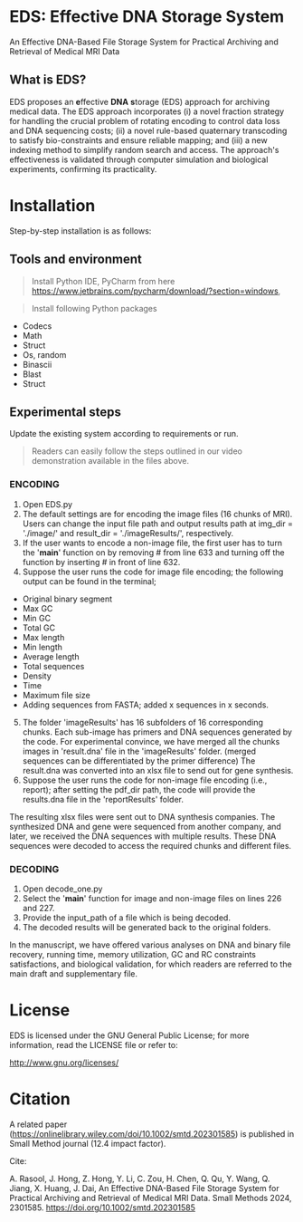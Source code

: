 # EDS: Effective DNA Storage System 

An Effective DNA-Based File Storage System for Practical Archiving and Retrieval of Medical MRI Data

## What is EDS?

EDS proposes an **e**ffective **DNA** **s**torage (EDS) approach for archiving medical data. The EDS approach incorporates (i) a novel fraction strategy for handling the crucial problem of rotating encoding to control data loss and DNA sequencing costs; (ii) a novel rule-based quaternary transcoding to satisfy bio-constraints and ensure reliable mapping; and (iii) a new indexing method to simplify random search and access. The approach's effectiveness is validated through computer simulation and biological experiments, confirming its practicality. 


# Installation 

Step-by-step installation is as follows: 

## Tools and environment 

> Install Python IDE, PyCharm from here https://www.jetbrains.com/pycharm/download/?section=windows,

> Install following Python packages

- Codecs
- Math
- Struct
- Os, random
- Binascii
- Blast
- Struct


## Experimental steps 

Update the existing system according to requirements or run.

> Readers can easily follow the steps outlined in our video demonstration available in the files above.

### ENCODING 
1.	Open EDS.py
2.	The default settings are for encoding the image files (16 chunks of MRI). Users can change the input file path and output results path at img_dir = './image/' and result_dir = './imageResults/', respectively. 
3.	If the user wants to encode a non-image file, the first user has to turn the '__main__' function on by removing # from line 633 and turning off the function by inserting # in front of line 632. 
4.	Suppose the user runs the code for image file encoding; the following output can be found in the terminal;

   - Original binary segment 
   - Max GC 
   - Min GC 
   - Total GC
   - Max length 
   - Min length 
   - Average length 
   - Total sequences
   - Density 
   - Time
   - Maximum file size
   - Adding sequences from FASTA; added x sequences in x seconds.

5.	The folder 'imageResults' has 16 subfolders of 16 corresponding chunks. Each sub-image has primers and DNA sequences generated by the code. For experimental convince, we have merged all the chunks images in 'result.dna' file in the 'imageResults' folder. (merged sequences can be differentiated by the primer difference) The result.dna was converted into an xlsx file to send out for gene synthesis. 
6.	Suppose the user runs the code for non-image file encoding (i.e., report); after setting the pdf_dir path, the code will provide the results.dna file in the 'reportResults' folder.  


The resulting xlsx files were sent out to DNA synthesis companies. The synthesized DNA and gene were sequenced from another company, and later, we received the DNA sequences with multiple results. These DNA sequences were decoded to access the required chunks and different files.  

### DECODING

1.	Open decode_one.py
2.	Select the '__main__' function for image and non-image files on lines 226 and 227. 
3.	Provide the input_path of a file which is being decoded. 
4.	The decoded results will be generated back to the original folders.


In the manuscript, we have offered various analyses on DNA and binary file recovery, running time, memory utilization, GC and RC constraints satisfactions, and biological validation, for which readers are referred to the main draft and supplementary file.



# License

EDS is licensed under the GNU General Public License; for more information, read the LICENSE file or refer to:

http://www.gnu.org/licenses/

# Citation

A related paper (https://onlinelibrary.wiley.com/doi/10.1002/smtd.202301585) is published in Small Method journal (12.4 impact factor). 

Cite: 

A. Rasool, J. Hong, Z. Hong, Y. Li, C. Zou, H. Chen, Q. Qu, Y. Wang, Q. Jiang, X. Huang, J. Dai, An Effective DNA-Based File Storage System for Practical Archiving and Retrieval of Medical MRI Data. Small Methods 2024, 2301585. https://doi.org/10.1002/smtd.202301585

